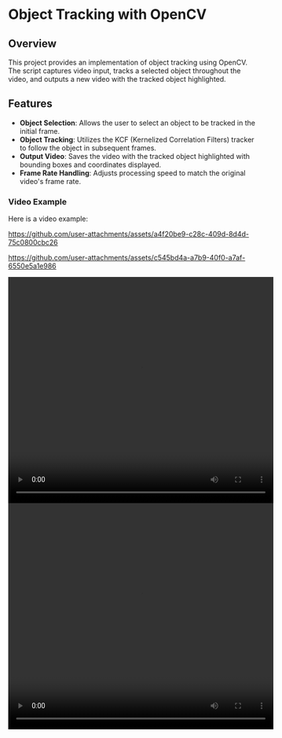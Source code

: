 # Object Tracking with OpenCV

## Overview

This project provides an implementation of object tracking using OpenCV. The script captures video input, tracks a selected object throughout the video, and outputs a new video with the tracked object highlighted.

## Features

- **Object Selection**: Allows the user to select an object to be tracked in the initial frame.
- **Object Tracking**: Utilizes the KCF (Kernelized Correlation Filters) tracker to follow the object in subsequent frames.
- **Output Video**: Saves the video with the tracked object highlighted with bounding boxes and coordinates displayed.
- **Frame Rate Handling**: Adjusts processing speed to match the original video's frame rate.

### Video Example

Here is a video example:

https://github.com/user-attachments/assets/a4f20be9-c28c-409d-8d4d-75c0800cbc26

https://github.com/user-attachments/assets/c545bd4a-a7b9-40f0-a7af-6550e5a1e986


<video width="540" height="460" controls>
  <source src="race.mp4" type="video/mp4">
  Your browser does not support the video tag.
</video>
<video width="540" height="460" controls>
  <source src="tracked_output.mp4" type="video/mp4">
  Your browser does not support the video tag.
</video>
